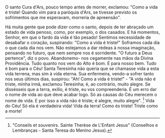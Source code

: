 O santo Cura d'Ars, pouco tempo antes de morrer, exclamou: "Como a vida é triste! Quando vim para a paróquia d'Ars, se tivesse previsto os sofrimentos que me esperavam, morreria de apreensão".

Há muita gente que pode dizer como o santo, depois de ter abraçado um estado de vida penoso, como, por exemplo, o dos casados. E há momentos, Senhor, em que o fardo da vida é tão pesado! Sentimos necessidade de desabafar o coração, suspirando: "Como a vida é triste!" Soframos cada dia o que cada dia nos vem. Não estejamos a dar rédeas à nossa imaginação, pensando no futuro, que nem sempre nos é sorridente. "O futuro a Deus pertence", diz o povo. Abandonemo- nos cegamente nas mãos da Divina Providência. Tudo quanto nos vem do Alto é bom. É para nosso bem. Tudo é bom para o Céu! Santa Teresinha não queria que se chamasse vida a esta vida terrena, mas sim à vida eterna. Sua enfermeira, vendo-a sofrer tanto nos seus últimos dias, suspirou: "Ah! Como a vida é triste!" - "A vida não é triste, minha irmã, exclamou Teresinha; é, ao contrário, muito alegre. Se dissésseis que a terra, exílio, é triste, eu vos compreenderia. É um erro dar o nome de vida ao que deve acabar logo. Só as causas do Céu merecem o nome de vida. E por isso a vida não é triste; é alegre, muito alegre". [^1] Vida do Céu! Só ela é verdadeira vida! Vida da terra! Como és triste! Triste como a morte!

[^1]: "Conseils et souvenirs. Sainte Therèse de L'Enfant Jesus" (Conselhos e Lembranças - Santa Teresa do Menino Jesus).